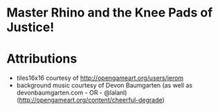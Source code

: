 # Master Rhino and the Knee Pads of Justice!

# Attributions

* tiles16x16 courtesy of http://opengameart.org/users/jerom
* background music courtesy of Devon Baumgarten (as well as devonbaumgarten.com - OR - @lalanl) (http://opengameart.org/content/cheerful-degrade)